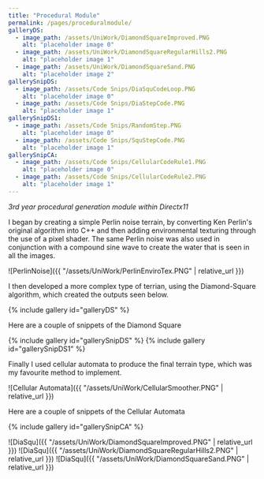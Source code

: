 ```yaml
---
title: "Procedural Module"
permalink: /pages/proceduralmodule/
galleryDS:
  - image_path: /assets/UniWork/DiamondSquareImproved.PNG
    alt: "placeholder image 0"
  - image_path: /assets/UniWork/DiamondSquareRegularHills2.PNG
    alt: "placeholder image 1"    
  - image_path: /assets/UniWork/DiamondSquareSand.PNG
    alt: "placeholder image 2"
gallerySnipDS:
  - image_path: /assets/Code Snips/DiaSquCodeLoop.PNG
    alt: "placeholder image 0"
  - image_path: /assets/Code Snips/DiaStepCode.PNG
    alt: "placeholder image 1" 
gallerySnipDS1:
  - image_path: /assets/Code Snips/RandomStep.PNG
    alt: "placeholder image 0"
  - image_path: /assets/Code Snips/SquStepCode.PNG
    alt: "placeholder image 1"  
gallerySnipCA:
  - image_path: /assets/Code Snips/CellularCodeRule1.PNG
    alt: "placeholder image 0"
  - image_path: /assets/Code Snips/CellularCodeRule2.PNG
    alt: "placeholder image 1"
---
```

*3rd year procedural generation module within Directx11*

I began by creating a simple Perlin noise terrain, by converting Ken Perlin's original algorithm into C++ and then adding environmental texturing through the use of a pixel shader.
The same Perlin noise was also used in conjunction with a compound sine wave to create the water that is seen in all the images.

![PerlinNoise]({{ "/assets/UniWork/PerlinEnviroTex.PNG" | relative_url }})

I then developed a more complex type of terrian, using the Diamond-Square algorithm, which created the outputs seen below.

{% include gallery id="galleryDS" %}

Here are a couple of snippets of the Diamond Square

{% include gallery id="gallerySnipDS" %}
{% include gallery id="gallerySnipDS1" %}

Finally I used cellular automata to produce the final terrain type, which was my favourite method to implement.

![Cellular Automata]({{ "/assets/UniWork/CellularSmoother.PNG" | relative_url }})

Here are a couple of snippets of the Cellular Automata

{% include gallery id="gallerySnipCA" %}


![DiaSqu]({{ "/assets/UniWork/DiamondSquareImproved.PNG" | relative_url }})
![DiaSqu]({{ "/assets/UniWork/DiamondSquareRegularHills2.PNG" | relative_url }})
![DiaSqu]({{ "/assets/UniWork/DiamondSquareSand.PNG" | relative_url }})

